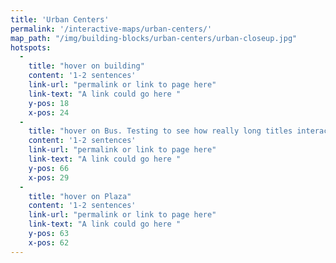 ```yaml
---
title: 'Urban Centers'
permalink: '/interactive-maps/urban-centers/'
map_path: "/img/building-blocks/urban-centers/urban-closeup.jpg"
hotspots:
  -
    title: "hover on building"
    content: '1-2 sentences'
    link-url: "permalink or link to page here"
    link-text: "A link could go here "
    y-pos: 18
    x-pos: 24
  -
    title: "hover on Bus. Testing to see how really long titles interact with these popovers"
    content: '1-2 sentences'
    link-url: "permalink or link to page here"
    link-text: "A link could go here "
    y-pos: 66
    x-pos: 29
  -
    title: "hover on Plaza"
    content: '1-2 sentences'
    link-url: "permalink or link to page here"
    link-text: "A link could go here "
    y-pos: 63
    x-pos: 62
---
```


